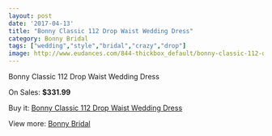 ```yaml
---
layout: post
date: '2017-04-13'
title: "Bonny Classic 112 Drop Waist Wedding Dress"
category: Bonny Bridal
tags: ["wedding","style","bridal","crazy","drop"]
image: http://www.eudances.com/844-thickbox_default/bonny-classic-112-drop-waist-wedding-dress.jpg
---
```

Bonny Classic 112 Drop Waist Wedding Dress

On Sales: **$331.99**
<a href="https://www.eudances.com/en/bonny-bridal/288-bonny-classic-112-drop-waist-wedding-dress.html"><amp-img layout="responsive" width="600" height="600" src="//www.eudances.com/844-thickbox_default/bonny-classic-112-drop-waist-wedding-dress.jpg" alt="Bonny Classic 112 Drop Waist Wedding Dress 0" /></a>
<a href="https://www.eudances.com/en/bonny-bridal/288-bonny-classic-112-drop-waist-wedding-dress.html"><amp-img layout="responsive" width="600" height="600" src="//www.eudances.com/845-thickbox_default/bonny-classic-112-drop-waist-wedding-dress.jpg" alt="Bonny Classic 112 Drop Waist Wedding Dress 1" /></a>

Buy it: [Bonny Classic 112 Drop Waist Wedding Dress](https://www.eudances.com/en/bonny-bridal/288-bonny-classic-112-drop-waist-wedding-dress.html "Bonny Classic 112 Drop Waist Wedding Dress")

View more: [Bonny Bridal](https://www.eudances.com/en/3-bonny-bridal "Bonny Bridal")